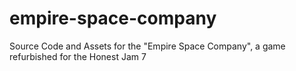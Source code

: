 # empire-space-company
Source Code and Assets for the "Empire Space Company", a game refurbished for the Honest Jam 7

